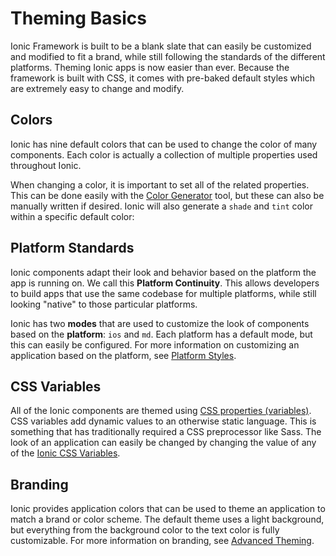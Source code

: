 # Theming Basics

<p class="intro" markdown="1">
Ionic Framework is built to be a blank slate that can easily be customized and modified to fit a brand, while still following the standards of the different platforms. Theming Ionic apps is now easier than ever. Because the framework is built with CSS, it comes with pre-baked default styles which are extremely easy to change and modify.
</p>


## Colors

Ionic has nine default colors that can be used to change the color of many components. Each color is actually a collection of multiple properties used throughout Ionic. 

When changing a color, it is important to set all of the related properties. This can be done easily with the [Color Generator](./color-generator) tool, but these can also be manually written if desired. Ionic will also generate a `shade` and `tint` color within a specific default color:

<color-accordion></color-accordion>


## Platform Standards

Ionic components adapt their look and behavior based on the platform the app is running on. We call this <strong>Platform Continuity</strong>. This allows developers to build apps that use the same codebase for multiple platforms, while still looking "native" to those particular platforms. 

Ionic has two **modes** that are used to customize the look of components based on the **platform**: `ios` and `md`. Each platform has a default mode, but this can easily be configured. For more information on customizing an application based on the platform, see [Platform Styles](./platform-styles).


## CSS Variables

All of the Ionic components are themed using <a href="https://developer.mozilla.org/en-US/docs/Web/CSS/Using_CSS_variables" target="_blank">CSS properties (variables)</a>. CSS variables add dynamic values to an otherwise static language. This is something that has traditionally required a CSS preprocessor like Sass. The look of an application can easily be changed by changing the value of any of the [Ionic CSS Variables](./css-variables).


## Branding

Ionic provides application colors that can be used to theme an application to match a brand or color scheme. The default theme uses a light background, but everything from the background color to the text color is fully customizable. For more information on branding, see [Advanced Theming](./advanced).
